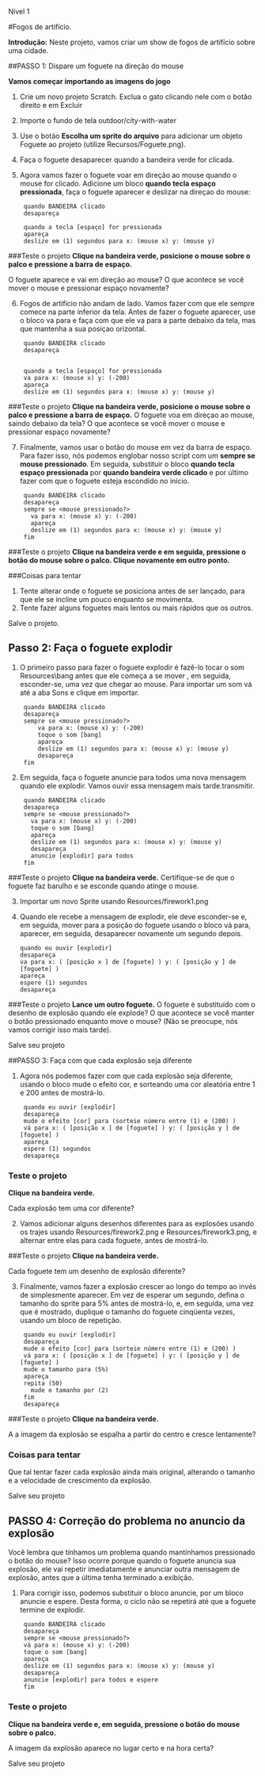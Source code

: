 Nível 1 

#Fogos de artifício.

__Introdução:__
Neste projeto, vamos criar um show de fogos de artifício sobre uma cidade.

##PASSO 1: Dispare um foguete na direção do mouse

__Vamos começar importando as imagens do jogo__

1. Crie um novo projeto Scratch. Exclua o gato clicando nele com o botão direito e em Excluir
2. Importe o fundo de tela outdoor/city-with-water
3. Use o botão __Escolha um sprite do arquivo__ para adicionar um objeto Foguete
ao projeto (utilize Recursos/Foguete.png).
4. Faça o foguete desaparecer quando a bandeira verde for clicada.
5. Agora vamos fazer o foguete voar em direção ao mouse quando o mouse for clicado. Adicione um bloco __quando tecla espaço pressionada__, faça o foguete aparecer e deslizar na direçao do mouse:
	

	    quando BANDEIRA clicado
	    desapareça

	    quando a tecla [espaço] for pressionada
	    apareça
	    deslize em (1) segundos para x: (mouse x) y: (mouse y) 

###Teste o projeto
__Clique na bandeira verde, posicione o mouse sobre o palco e pressione a barra de espaço.__

O foguete aparece e vai em direção ao mouse?
O que acontece se você mover o mouse e pressionar espaço novamente?

6. Fogos de artifício não andam de lado. Vamos fazer com que ele sempre comece na parte inferior da tela. Antes de fazer o foguete aparecer, use o bloco va para e faça com que ele va para a parte debaixo da tela, mas que mantenha a sua posiçao orizontal.



	    quando BANDEIRA clicado
	    desapareça


	    quando a tecla [espaço] for pressionada
	    va para x: (mouse x) y: (-200)
	    apareça
	    deslize em (1) segundos para x: (mouse x) y: (mouse y)


###Teste o projeto
__Clique na bandeira verde, posicione o mouse sobre o palco e pressione a barra de espaço.__ 
O foguete voa em direçao ao mouse, saindo debaixo da tela? O que acontece se você mover o mouse e pressionar espaço novamente?

7. Finalmente, vamos usar o botão do mouse em vez da barra de espaço. Para fazer isso, nós podemos englobar nosso script com um __sempre se mouse pressionado__.
Em seguida, substituir o bloco __quando tecla espaço pressionada__ por __quando bandeira verde clicado__ e por último fazer com que o foguete esteja escondido no início.




	    quando BANDEIRA clicado
	    desapareça 
	    sempre se <mouse pressionado?>
	      va para x: (mouse x) y: (-200)
	      apareça
	      deslize em (1) segundos para x: (mouse x) y: (mouse y) 
	    fim

###Teste o projeto
__Clique na bandeira verde e em seguida, pressione o botão do mouse sobre o palco. Clique novamente em outro ponto.__ 

###Coisas para tentar
1. Tente alterar onde o foguete se posiciona antes de ser lançado, para que ele se incline um pouco enquanto se movimenta.
2. Tente fazer alguns foguetes mais lentos ou mais rápidos que os outros.

Salve o projeto.

## Passo 2: Faça o foguete explodir

1. O primeiro passo para fazer o foguete explodir é fazê-lo tocar o som Resources\bang antes que ele começa a se mover , em seguida, esconder-se, uma vez que chegar ao mouse. Para importar um som vá até a aba Sons e clique em importar.

		quando BANDEIRA clicado
		desapareça
		sempre se <mouse pressionado?>
		    va para x: (mouse x) y: (-200)
		    toque o som [bang]
		    apareça
		    deslize em (1) segundos para x: (mouse x) y: (mouse y)
		    desapareça
		fim

2. Em seguida, faça o foguete anuncie para todos uma nova mensagem quando ele explodir. Vamos ouvir essa mensagem mais tarde.transmitir.



	    quando BANDEIRA clicado
	    desapareça
	    sempre se <mouse pressionado?>
	      va para x: (mouse x) y: (-200)
	      toque o som [bang]
	      apareça
	      deslize em (1) segundos para x: (mouse x) y: (mouse y)
	      desapareça
	      anuncie [explodir] para todos
	    fim

###Teste o projeto
__Clique na bandeira verde.__ 
Certifique-se de que o foguete faz barulho e se esconde quando atinge o mouse.

3. Importar um novo Sprite usando Resources/firework1.png
04. Quando ele recebe a mensagem de explodir, ele deve esconder-se e, em seguida, mover para a posição do foguete usando o bloco vá para, aparecer, em seguida, desaparecer novamente um segundo depois.



	    quando eu ouvir [explodir]
	    desapareça
	    va para x: ( [posição x ] de [foguete] ) y: ( [posição y ] de [foguete] )
	    apareça
	    espere (1) segundos
	    desapareça

###Teste o projeto
__Lance um outro foguete.__ 
O foguete é substituído com o desenho de explosão quando ele explode?
O que acontece se você manter o botão pressionado enquanto move o mouse? (Não se preocupe, nós vamos corrigir isso mais tarde).

Salve seu projeto

##PASSO 3: Faça com que cada explosão seja diferente

1. Agora nós podemos fazer com que cada explosão seja diferente, usando o bloco mude o efeito cor, e sorteando uma cor aleatória entre 1 e 200 antes de mostrá-lo.

	    quando eu ouvir [explodir]
	    desapareça 
	    mude o efeito [cor] para (sorteie número entre (1) e (200) ) 
	    vá para x: ( [posição x ] de [foguete] ) y: ( [posição y ] de [foguete] ) 
	    apareça 
	    espere (1) segundos 
	    desapareça


### Teste o projeto
__Clique na bandeira verde.__ 

Cada explosão tem uma cor diferente?

2. Vamos adicionar alguns desenhos diferentes para as explosões usando os trajes usando Resources/firework2.png e Resources/firework3.png, e alternar entre elas para cada foguete, antes de mostrá-lo.

###Teste o projeto
__Clique na bandeira verde.__ 

Cada foguete tem um desenho de explosão diferente?

3. Finalmente, vamos fazer a explosão crescer ao longo do tempo ao invés de simplesmente aparecer. Em vez de esperar um segundo, defina o tamanho do sprite para 5% antes de mostrá-lo, e, em seguida, uma vez que é mostrado, duplique o tamanho do foguete cinqüenta vezes, usando um bloco de repetição.


	    quando eu ouvir [explodir]
	    desapareça 
	    mude o efeito [cor] para (sorteie número entre (1) e (200) ) 
	    vá para x: ( [posição x ] de [foguete] ) y: ( [posição y ] de [foguete] ) 
	    mude o tamanho para (5%) 
	    apareça 
	    repita (50) 
	      mude o tamanho por (2) 
	    fim 
	    desapareça

###Teste o projeto
__Clique na bandeira verde.__ 

A a imagem da explosão se espalha a partir do centro e cresce lentamente?

### Coisas para tentar
Que tal tentar fazer cada explosão ainda mais original, alterando o tamanho e a velocidade de crescimento da explosão.

Salve seu projeto

## PASSO 4: Correção do problema no anuncio da explosão 
Você lembra que tínhamos um problema quando mantínhamos pressionado o botão do mouse?
Isso ocorre porque quando o foguete anuncia sua explosão, ele vai repetir imediatamente e anunciar outra mensagem de explosão, antes que a última tenha terminado a exibição.


1. Para corrigir isso, podemos substituir o bloco anuncie, por um bloco anuncie e espere. Desta forma, o ciclo não se repetirá até que a foguete termine de explodir.




	    quando BANDEIRA clicado 
	    desapareça 
	    sempre se <mouse pressionado?> 
	    vá para x: (mouse x) y: (-200) 
	    toque o som [bang] 
		apareça 
		deslize em (1) segundos para x: (mouse x) y: (mouse y) 
		desapareça 
		anuncie [explodir] para todos e espere 
	    fim


### Teste o projeto
__Clique na bandeira verde e, em seguida, pressione o botão do mouse sobre o palco.__ 

A imagem da explosão aparece no lugar certo e na hora certa?

Salve seu projeto
